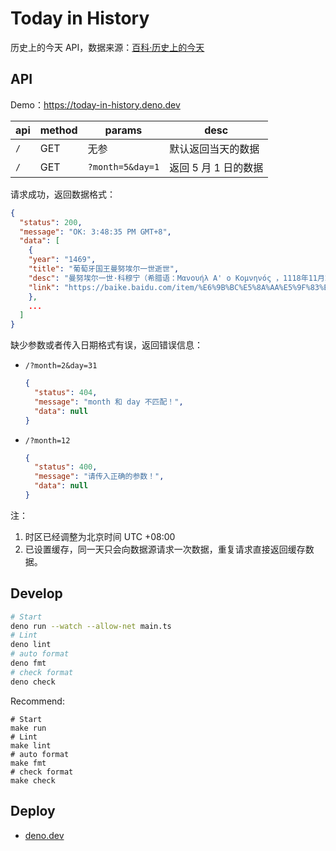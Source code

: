 # Today in History

历史上的今天 API，数据来源：[百科·历史上的今天](https://baike.baidu.com/calendar/)

## API

Demo：https://today-in-history.deno.dev

|api|method|params|desc|
|-|-|-|-|
|`/`|GET|无参|默认返回当天的数据|
|`/`|GET|`?month=5&day=1`|返回 5 月 1 日的数据|

请求成功，返回数据格式：
```json
{
  "status": 200,
  "message": "OK: 3:48:35 PM GMT+8",
  "data": [
    {
    "year": "1469",
    "title": "葡萄牙国王曼努埃尔一世逝世",
    "desc": "曼努埃尔一世·科穆宁（希腊语：Μανουήλ Α' ο Κομνηνός ，1118年11月28日－1180年9月24日）拜占庭帝国科穆",
    "link": "https://baike.baidu.com/item/%E6%9B%BC%E5%8A%AA%E5%9F%83%E5%B0%94%E4%B8%80%E4%B8%96"
    },
    ...
  ]
}
```

缺少参数或者传入日期格式有误，返回错误信息：
- `/?month=2&day=31`
  ```json
  {
    "status": 404,
    "message": "month 和 day 不匹配！",
    "data": null
  }
  ```

- `/?month=12`
  ```json
  {
    "status": 400,
    "message": "请传入正确的参数！",
    "data": null
  }
  ```

注：
1. 时区已经调整为北京时间 UTC +08:00
2. 已设置缓存，同一天只会向数据源请求一次数据，重复请求直接返回缓存数据。

## Develop

```bash
# Start
deno run --watch --allow-net main.ts
# Lint
deno lint
# auto format
deno fmt
# check format
deno check
```

Recommend:
```shell
# Start
make run
# Lint
make lint
# auto format
make fmt
# check format
make check
```

## Deploy

- [deno.dev](https://deno.dev)
